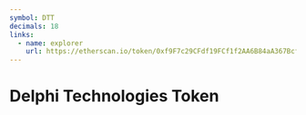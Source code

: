 ```yaml
---
symbol: DTT
decimals: 18
links:
  - name: explorer
    url: https://etherscan.io/token/0xf9F7c29CFdf19FCf1f2AA6B84aA367Bcf1bD1676
---
```


# Delphi Technologies Token
